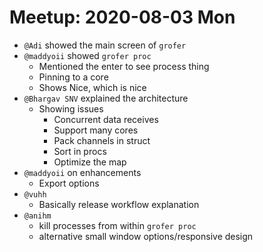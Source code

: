 # Meetup: 2020-08-03 Mon

-   `@Adi` showed the main screen of `grofer`
-   `@maddyoii` showed `grofer proc`
    -   Mentioned the enter to see process thing
    -   Pinning to a core
    -   Shows Nice, which is nice
-   `@Bhargav SNV` explained the architecture
    -   Showing issues
        -   Concurrent data receives
        -   Support many cores
        -   Pack channels in struct
        -   Sort in procs
        -   Optimize the map
-   `@maddyoii` on enhancements
    -   Export options
-   `@vuhh` 
    -   Basically release workflow explanation
-   `@anihm`
    -   kill processes from within `grofer proc`
    -   alternative small window options/responsive design
